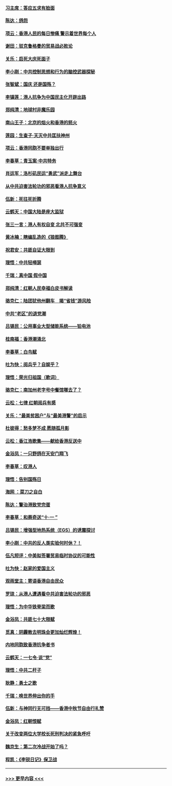 #### [习主席：答应五求有脸面](../pages/nsc993/n11563953.md?t=10030101) 
#### [陈达：鸽怨](../pages/nsc993/n11561879.md?t=10030101) 
#### [项云：香港人民的每日惨痛  警示着世界每个人](../pages/nsc993/n11559273.md?t=10030101) 
#### [谢田：驳克鲁格曼的贸易战必败论](../pages/nsc993/n11555840.md?t=10030101) 
#### [关乐：启死大庆死面子](../pages/nsc993/n11556823.md?t=10030101) 
#### [李小刚：中共控制思想和行为的脑控武器探秘](../pages/nsc993/n11556776.md?t=10030101) 
#### [张智斌：国庆  还是国殇？](../pages/nsc993/n11556617.md?t=10030101) 
#### [李镇莲：港人抗争为中国民主化开辟出路](../pages/nsc993/n11556570.md?t=10030101) 
#### [郑纯清：地球村非魔乐园](../pages/nsc993/n11555415.md?t=10030101) 
#### [南山王子：北京的焰火和香港的怒火](../pages/nsc993/n11555318.md?t=10030101) 
#### [莲园：生查子·天灭中共匡扶神州](../pages/nsc993/n11555302.md?t=10030101) 
#### [项云：香港同胞不要单独出行](../pages/nsc993/n11555276.md?t=10030101) 
#### [李春草：青玉案‧中共特务](../pages/nsc993/n11552356.md?t=10030101) 
#### [肖运军：洛杉矶民运“勇武”派走上舞台](../pages/nsc993/n11551595.md?t=10030101) 
#### [从中共迫害法轮功的邪恶看港人抗争意义](../pages/nsc993/n11540858.md?t=10030101) 
#### [伍新：死往死折腾](../pages/nsc993/n11550174.md?t=10030101) 
#### [云鹤天：中国大陆是座大监狱](../pages/nsc993/n11550155.md?t=10030101) 
#### [张三一言：港人有权自变 北共不可强变](../pages/nsc993/n11550132.md?t=10030101) 
#### [黄冰楠：瞎编乱造的《狼图腾》](../pages/nsc993/n11550082.md?t=10030101) 
#### [祝君安：共匪自证大限到](../pages/nsc993/n11550041.md?t=10030101) 
#### [理悟：中共轻嘚瑟](../pages/nsc993/n11547978.md?t=10030101) 
#### [千瑞：真中国 假中国](../pages/nsc993/n11547865.md?t=10030101) 
#### [郑纯清：红朝人民幸福白皮书解读](../pages/nsc993/n11547499.md?t=10030101) 
#### [骆克仁：陆团犹他州翻车　揭“省钱”游风险](../pages/nsc993/n11546977.md?t=10030101) 
#### [中共“老区”的退党潮](../pages/nsc993/n11545995.md?t=10030101) 
#### [吕锡民：公用事业大型储能系统——铅电池](../pages/nsc993/n11545701.md?t=10030101) 
#### [桂南福：香港潮涌北](../pages/nsc993/n11545682.md?t=10030101) 
#### [李春草：白鸟赋](../pages/nsc993/n11545663.md?t=10030101) 
#### [吐为快：阅兵乎？自娱乎？](../pages/nsc993/n11545625.md?t=10030101) 
#### [理悟：荣光归祖国（歌词）](../pages/nsc993/n11545616.md?t=10030101) 
#### [骆克仁：南加州老字号中餐馆哪去了？](../pages/nsc993/n11545120.md?t=10030101) 
#### [云松：七律 红朝阅兵有感](../pages/nsc993/n11542394.md?t=10030101) 
#### [关乐：“最美贫困户”与“最美港警”的启示](../pages/nsc993/n11542252.md?t=10030101) 
#### [杜彼得：愁多梦不成 愿随孤月影](../pages/nsc993/n11540296.md?t=10030101) 
#### [云松：香江浩歌集——献给香港反送中](../pages/nsc993/n11540149.md?t=10030101) 
#### [金浴凤：一只野鸽在天安门翔飞](../pages/nsc993/n11540280.md?t=10030101) 
#### [李春草：叹港人](../pages/nsc993/n11540119.md?t=10030101) 
#### [理悟：告别国殇日](../pages/nsc993/n11539610.md?t=10030101) 
#### [海网 ：菜刀之自白](../pages/nsc993/n11539597.md?t=10030101) 
#### [陈达：警治港致党完蛋](../pages/nsc993/n11538127.md?t=10030101) 
#### [李春草：和蔡奇送“十·一 ”](../pages/nsc993/n11537810.md?t=10030101) 
#### [吕锡民：增强型地热系统（EGS）的诱震探讨](../pages/nsc993/n11537765.md?t=10030101) 
#### [李小刚：中共的反人类实验何时休？！](../pages/nsc993/n11537669.md?t=10030101) 
#### [伍凡短评：中美拟签署贸易临时协议的可能性](../pages/nsc993/n11536773.md?t=10030101) 
#### [吐为快：赵家的爱国主义](../pages/nsc993/n11536750.md?t=10030101) 
#### [观雨堂主：寄语香港自由民众](../pages/nsc993/n11536735.md?t=10030101) 
#### [罗琼：从港人遭遇看中共迫害法轮功的邪恶](../pages/nsc993/n11507862.md?t=10030101) 
#### [理悟：为中华铁脊梁而歌](../pages/nsc993/n11534458.md?t=10030101) 
#### [金浴凤：共匪七十大限赋](../pages/nsc993/n11534434.md?t=10030101) 
#### [觅真：阴霾散去明珠会更加灿烂辉煌！](../pages/nsc993/n11531858.md?t=10030101) 
#### [内地同胞致香港抗争者书](../pages/nsc993/n11531645.md?t=10030101) 
#### [云鹤天：一七令‧说“党”](../pages/nsc993/n11529099.md?t=10030101) 
#### [理悟：中共二杆子](../pages/nsc993/n11529046.md?t=10030101) 
#### [耿静：勇士之歌](../pages/nsc993/n11527562.md?t=10030101) 
#### [千瑞：唤世界伸出你的手](../pages/nsc993/n11526942.md?t=10030101) 
#### [伍新：与神同行无可挡——香港中秋节自由行礼赞](../pages/nsc993/n11526801.md?t=10030101) 
#### [金浴凤：红朝恨赋](../pages/nsc993/n11524312.md?t=10030101) 
#### [关于改变两位大学校长死刑判决的紧急呼吁](../pages/nsc993/n11524103.md?t=10030101) 
#### [魏京生：第二次冷战开始了吗？](../pages/nsc993/n11524023.md?t=10030101) 
#### [程凯：《李锐日记》保卫战](../pages/nsc993/n11522922.md?t=10030101) 

----
#### [ >>> 更早内容 <<< ](../indexes/nsc993-earlier.md)
